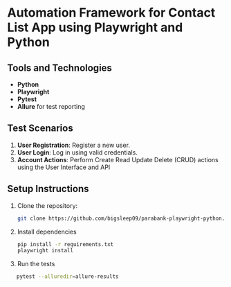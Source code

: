 # Automation Framework for Contact List App using Playwright and Python

## Tools and Technologies

- **Python**
- **Playwright**
- **Pytest**
- **Allure** for test reporting

## Test Scenarios

1. **User Registration**: Register a new user.
2. **User Login**: Log in using valid credentials.
3. **Account Actions**: Perform Create Read Update Delete (CRUD) actions using the User Interface and API

## Setup Instructions

1. Clone the repository:
   ```bash
   git clone https://github.com/bigsleep09/parabank-playwright-python.git

2. Install dependencies
   ```bash
   pip install -r requirements.txt
   playwright install
3. Run the tests

```bash
   pytest --alluredir=allure-results

